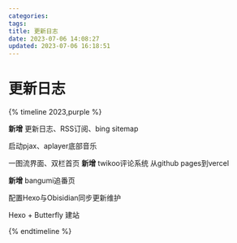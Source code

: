 ```yaml
---
categories: 
tags: 
title: 更新日志
date: 2023-07-06 14:08:27
updated: 2023-07-06 16:18:51
---
```

# 更新日志
{% timeline 2023,purple %}
<!-- timeline 07-06 -->
**新增** 更新日志、RSS订阅、bing sitemap
<!-- endtimeline -->
<!-- timeline 07-03 -->
启动pjax、aplayer底部音乐
<!-- endtimeline -->
<!-- timeline 07-01 -->
一图流界面、双栏首页
**新增** twikoo评论系统
从github pages到vercel
<!-- endtimeline -->
<!-- timeline 06-29 -->
**新增** bangumi追番页
<!-- endtimeline -->
<!-- timeline 06-25 -->
配置Hexo与Obisidian同步更新维护
<!-- endtimeline -->
<!-- timeline 06-11 -->
Hexo + Butterfly 建站
<!-- endtimeline -->
{% endtimeline %}
